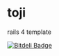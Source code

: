 # toji

rails 4 template


[![Bitdeli Badge](https://d2weczhvl823v0.cloudfront.net/ckazu/toji/trend.png)](https://bitdeli.com/free "Bitdeli Badge")

